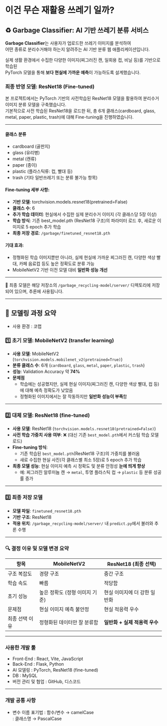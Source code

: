 # 이건 무슨 재활용 쓰레기 일까?
## ♻️ Garbage Classifier: AI 기반 쓰레기 분류 서비스

**Garbage Classifier**는 사용자가 업로드한 쓰레기 이미지를 분석하여  
어떤 종류로 분리수거해야 하는지 알려주는 AI 기반 분류 웹 애플리케이션입니다.

실제 생활 환경에서 수집한 다양한 이미지(찌그러진 캔, 일회용 컵, 비닐 등)를 기반으로 학습된  
PyTorch 모델을 통해 **보다 현실에 가까운 예측**이 가능하도록 설계했습니다.

### 최종 반영 모델: ResNet18 (Fine-tuned)

본 프로젝트에서는 PyTorch 기반의 사전학습된 ResNet18 모델을 활용하여 분리수거 이미지 분류 모델을 구축했습니다.  
기본적으로 사전 학습된 ResNet18을 로드한 뒤, 총 6개 클래스(cardboard, glass, metal, paper, plastic, trash)에 대해 Fine-tuning을 진행하였습니다.

---
#### 클래스 분류
- cardboard (골판지)
- glass (유리병)
- metal (캔류)
- paper (종이)
- plastic (플라스틱류: 컵, 빨대 등)
- trash (기타 일반쓰레기 또는 분류 불가능 항목)


#### Fine-tuning 세부 사항:
- **기반 모델**: torchvision.models.resnet18(pretrained=False)
- **클래스 수**: 6
- **추가 학습 데이터**: 현실에서 수집한 실제 분리수거 이미지 (각 클래스당 5장 이상)
- **학습 방식**: 기존 best_model.pth (ResNet18 구조)의 파라미터 로드 후, 새로운 이미지로 5 epoch 추가 학습
- **최종 저장 경로**: `/garbage/finetuned_resnet18.pth`

#### 기대 효과:
- 정형화된 학습 이미지뿐만 아니라, 실제 현실에 가까운 찌그러진 캔, 다양한 색상 빨대, 카페 음료컵 등도 높은 정확도로 분류 가능
- MobileNetV2 기반 이전 모델 대비 **일반화 성능 개선**

---

📁 최종 모델은 해당 저장소의 `/garbage_recycling-model/server/` 디렉토리에 저장되어 있으며, 추론에 사용됩니다.

---
## 🧠 모델링 과정 요약
- 사용 환경 : 코랩 

### 1️⃣ 초기 모델: MobileNetV2 (transfer learning)
- **사용 모델**: MobileNetV2 (`torchvision.models.mobilenet_v2(pretrained=True)`)
- **분류 클래스 수**: 6개 (`cardboard`, `glass`, `metal`, `paper`, `plastic`, `trash`)
- **성능**: Validation Accuracy 약 **74%**
- **문제점**
  - 학습에는 성공했지만, 실제 현실 이미지(찌그러진 캔, 다양한 색상 빨대, 컵 등)에 대해 예측 정확도가 낮았음
  - 정형화된 이미지에서는 잘 작동하지만 **일반화 성능이 부족**함

---

### 2️⃣ 대체 모델: ResNet18 (fine-tuned)
- **사용 모델**: ResNet18 (`torchvision.models.resnet18(pretrained=False)`)
- **사전 학습 가중치 사용 여부**: ❌ (대신 기존 `best_model.pth`에서 커스텀 학습 모델 로드)
- **Fine-tuning 방식**:
  - 기존 학습된 `best_model.pth`(ResNet18 구조)의 가중치를 불러옴
  - 새로 수집한 현실 사진(각 클래스별 최소 5장)로 5 epoch 추가 학습
- **최종 모델 성능**: 현실 이미지 예측 시 정확도 및 분류 안정성 **눈에 띄게 향상**
  - 예: 찌그러진 알루미늄 캔 → `metal`, 투명 플라스틱 컵 → `plastic` 등 분류 성공률 증가

---

### 3️⃣ 최종 저장 모델
- **모델 파일**: `finetuned_resnet18.pth`
- **기반 구조**: ResNet18
- **적용 위치**: `/garbage_recycling-model/server/` 내 `predict.py`에서 불러와 추론 수행

---

### 🔍 결정 이유 및 모델 변경 요약

| 항목           | MobileNetV2                      | ResNet18 (최종 선택)           |
|----------------|----------------------------------|-------------------------------|
| 구조 복잡도     | 경량 구조                         | 중간 구조                       |
| 학습 속도       | 빠름                               | 적당함                          |
| 초기 성능       | 높은 정확도 (정형 이미지 기준)         | 현실 이미지에 더 강한 일반화    |
| 문제점         | 현실 이미지 예측 불안정              | 현실 적응력 우수                 |
| 최종 선택 이유  | 정형화된 데이터만 잘 분류함            | **일반화 + 실제 적용력 우수**   |

---
### 사용한 개발 툴
* Front-End : React, Vite, JavaScript
* Back-End : Flask, Python
* AI 모델링 : PyTorch, ResNet18 (fine-tuned) 
* DB : MySQL
* 버전 관리 및 협업 : GitHub, 디스코드
---
### 개발 공통 사항 
* 변수 이름 표기법 : 함수/변수 → camelCase </br>
                   : 클래스명 → PascalCase
